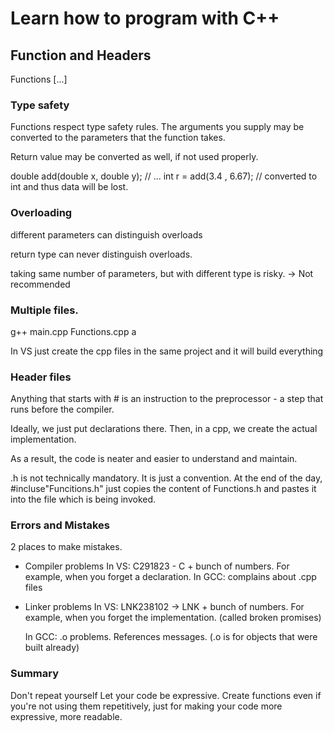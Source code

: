 # Learn how to program with C++

## Function and Headers

Functions [...]

### Type safety
Functions respect type safety rules. The arguments you supply may be converted to the parameters that the function takes.

Return value may be converted as well, if not used properly.

double add(double x, double y);
// ...
int r = add(3.4 , 6.67);  // converted to int and thus data will be lost.

### Overloading

different parameters can distinguish overloads

return type can never distinguish overloads.

taking same number of parameters, but with different type is risky.
  -> Not recommended

### Multiple files.

g++ main.cpp Functions.cpp
a

In VS just create the cpp files in the same project and it will build everything

### Header files

Anything that starts with # is an instruction to the preprocessor - a step that runs before the compiler.

Ideally, we just put declarations there. Then, in a cpp, we create the actual implementation.

As a result, the code is neater and easier to understand and maintain.

.h is not technically mandatory. It is just  a convention. At the end of the day, #incluse"Funcitions.h" just copies the content of Functions.h and pastes it into the file which is being invoked.

### Errors and Mistakes

2 places to make mistakes.

  - Compiler problems
      In VS: C291823  - C +  bunch of numbers. For example, when you forget a declaration.
      In GCC:  complains about .cpp files

  - Linker problems
      In VS: LNK238102 -> LNK + bunch of numbers.  For example, when you forget the implementation. (called broken promises)

      In GCC: .o problems. References messages. (.o is for objects that were built already)

### Summary

  Don't repeat yourself
  Let your code be expressive. Create functions even if you're not using them repetitively, just for making your code more expressive, more readable.
